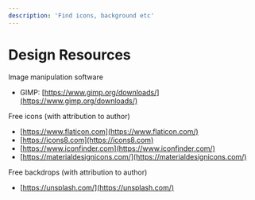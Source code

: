 ```yaml
---
description: 'Find icons, background etc'
---
```


# Design Resources

Image manipulation software

* GIMP: [https://www.gimp.org/downloads/](https://www.gimp.org/downloads/)

Free icons \(with attribution to author\)

* [https://www.flaticon.com](https://www.flaticon.com/)
* [https://icons8.com](https://icons8.com)
* [https://www.iconfinder.com](https://www.iconfinder.com/)
* [https://materialdesignicons.com/](https://materialdesignicons.com/)

Free backdrops \(with attribution to author\)

* [https://unsplash.com/](https://unsplash.com/)



